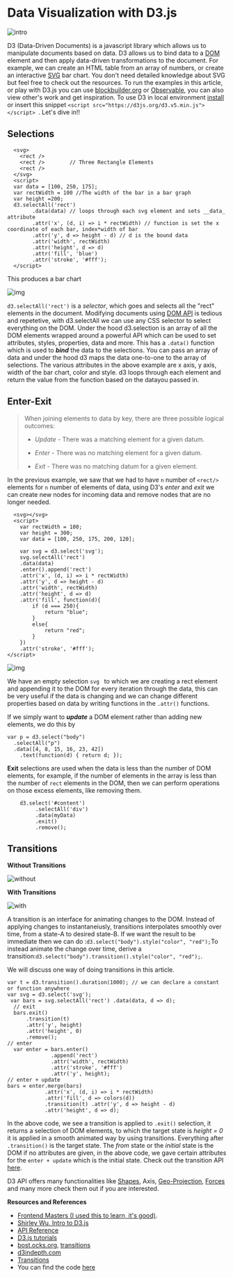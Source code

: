﻿# Data Visualization with D3.js
![intro](first.png)

D3 (Data-Driven Documents) is a javascript library which allows us to manipulate documents based on data. D3 allows us to bind data to a [DOM](https://www.w3schools.com/js/js_htmldom.asp) element and then apply data-driven transformations to the document. For example, we can create an HTML table from an array of numbers, or create an interactive [SVG](https://www.w3schools.com/graphics/svg_intro.asp) bar chart.  You don't need detailed knowledge about SVG but feel free to check out the resources. To run the examples in this article, or play with D3.js you can use [blockbuilder.org](https://blockbuilder.org) or [Observable](https://observablehq.com), you can also view other's work and get inspiration. To use D3 in local environment [install](https://github.com/d3/d3/releases/) or insert this snippet `<script src="https://d3js.org/d3.v5.min.js"></script>
`.
Let's dive in!!

## Selections 
	
	  <svg>
	    <rect />
	    <rect />		// Three Rectangle Elements
	    <rect />
	  </svg>
	  <script>
	  var data = [100, 250, 175];
	  var rectWidth = 100 //The width of the bar in a bar graph
	  var height =200;
	  d3.selectAll('rect')
	    	.data(data) // loops through each svg element and sets __data_ attribute
	    	.attr('x', (d, i) => i * rectWidth) // function is set the x coordinate of each bar, index*width of bar	
	    	.attr('y', d => height - d) // d is the bound data
	    	.attr('width', rectWidth)
	    	.attr('height', d => d)
	    	.attr('fill', 'blue')
	    	.attr('stroke', '#fff');
	  </script>
This produces a bar chart

![img](second.png)

`d3.selectAll('rect')`  is a *selector*, which goes and selects all the "rect" elements in the document. Modifying documents using [DOM API](https://www.w3.org/DOM/DOMTR) is tedious and repetetive, with d3.selectAll we can use any CSS selector to select everything on the DOM. Under the hood d3.selection is an array of all the DOM elements wrapped around a powerful API which can be used to set attributes, styles, properties, data and more. This has a `.data()` function which is used to **_bind_** the data to the selections. You can pass an array of data and under the hood d3 maps the data one-to-one to the array of selections. The various attributes in the above example are x axis, y axis, width of the bar chart, color and style. d3 loops through each element and return the value from the function based on the datayou passed in.

## Enter-Exit
> When joining elements to data by key, there are three possible logical outcomes:
> -   _Update_  - There was a matching element for a given datum.
> * _Enter_  - There was no matching element for a given datum.
> -   _Exit_  - There was no matching datum for a given element.


In the previous example, we saw that we had to have `n` number of `<rect/>` elements for `n` number of elements of data, using D3's *enter* and *exit* we can create new nodes for incoming data and remove nodes that are no longer needed. 


	  <svg></svg>
	  <script>
	    var rectWidth = 100;
	    var height = 300;
	    var data = [100, 250, 175, 200, 120];
    
	    var svg = d3.select('svg');
	    svg.selectAll('rect')
    	.data(data)
    	.enter().append('rect')
    	.attr('x', (d, i) => i * rectWidth)
    	.attr('y', d => height - d)
    	.attr('width', rectWidth)
    	.attr('height', d => d)
    	.attr('fill', function(d){
	    	if (d === 250){
		    	return "blue";
		    }
		    else{
			    return "red";
			}
    	})
    	.attr('stroke', '#fff');
	</script>
	
![img](enter.png)

We have an empty selection `svg ` to which we are creating a rect element and appending it to the DOM for every iteration through the data, this can be very useful if the data is changing and  we can change different properties based on data by writing functions in the `.attr()` functions. 

If we simply want to ***update*** a DOM element rather than adding new elements, we do this by 
```
var p = d3.select("body")
  .selectAll("p")
  .data([4, 8, 15, 16, 23, 42])
    .text(function(d) { return d; });
```
**Exit** selections are used when the data is less than the number of DOM elements, for example, if the number of elements in the array is less than the number of `rect` elements in the DOM, then we can perform operations on those excess elements, like removing them.
```
	d3.select('#content') 
		 .selectAll('div')
		 .data(myData)
		 .exit()
		 .remove();
```
## Transitions
**Without Transitions**

![without](without.gif)

**With Transitions**

![with](with.gif)

A transition is an interface for animating changes to the DOM. Instead of applying changes to instantaneiusly, transitions interpolates smoothly over time, from a state-A to desired state-B. If we want the result to be immediate then we can do :`d3.select("body").style("color", "red");`To instead animate the change over time, derive a transition:`d3.select("body").transition().style("color", "red");`.

We will discuss one way of doing transitions in this article. 
	
	var t = d3.transition().duration(1000); // we can declare a constant or function anywhere
	var svg = d3.select('svg');
	 var bars = svg.selectAll('rect') .data(data, d => d);
	  // exit 
	  bars.exit()
		  .transition(t)
		  .attr('y', height)
		  .attr('height', 0)
		  .remove();
	// enter
	  var enter = bars.enter()
				  .append('rect')
				  .attr('width', rectWidth)
				  .attr('stroke', '#fff')
				  .attr('y', height); 
	// enter + update 
	bars = enter.merge(bars)
				.attr('x', (d, i) => i * rectWidth)
				.attr('fill', d => colors(d))
				.transition(t) .attr('y', d => height - d)
				.attr('height', d => d);

In the above code, we see a transition is applied to `.exit()` selection, it returns a selection of DOM elements, to which the target state is *height = 0* it is applied in a smooth animated way by using transitions. Everything after `.transition()` is the target state. The *from* state or the *initial* state is the DOM if no attributes are given, in the above code, we gave certain attributes for the `enter + update` which is the initial state. Check out the transition API [here](https://github.com/d3/d3-transition).

D3 API offers many functionalities like [Shapes](https://github.com/d3/d3-shape), Axis, [Geo-Projection](https://github.com/d3/d3-geo-projection), [Forces](https://github.com/d3/d3-force) and many more check them out if you are interested.

 **Resources and References**
* [Frontend Masters (I used this to learn, it's good)](https://frontendmasters.com/learn/d3-js/). 
* [Shirley Wu, Intro to D3.js](http://slides.com/shirleywu/fm-d3intro#/4)
* [API Reference](https://github.com/d3/d3/blob/master/API.md)
* [D3.js tutorials](https://github.com/d3/d3/wiki/Tutorials)
* [bost.ocks.org](https://bost.ocks.org/mike/selection/), [transitions](https://bost.ocks.org/mike/transition/)
* [d3indepth.com](https://www.d3indepth.com/enterexit/)
* [Transitions](https://github.com/d3/d3-transition)
* You can find the code [here](https://gist.github.com/rohanreddych/dde3a63a464f34526a9e1fbc396c02fb)

 



